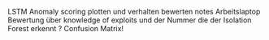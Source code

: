 LSTM
Anomaly scoring plotten und verhalten bewerten
notes Arbeitslaptop
Bewertung über knowledge of exploits und der Nummer die der Isolation Forest erkennt ? Confusion Matrix!